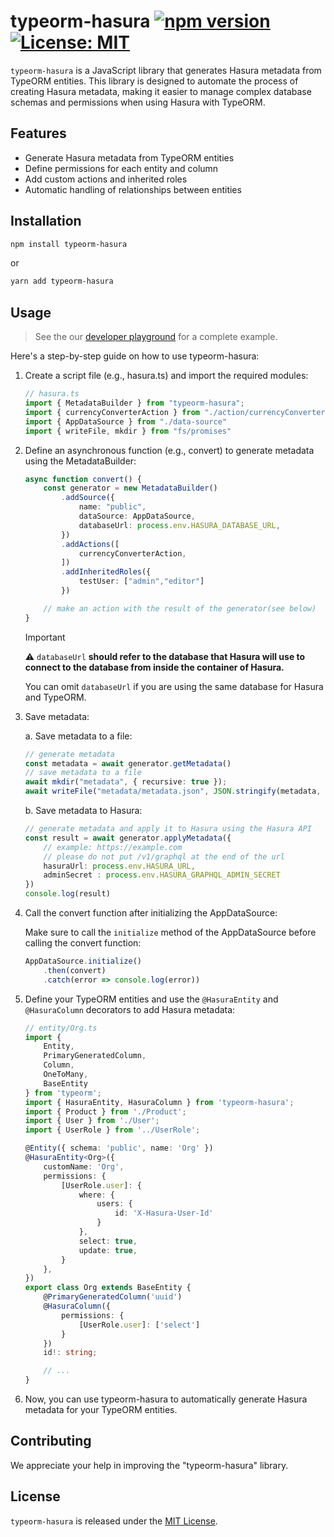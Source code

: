 # typeorm-hasura [![npm version](https://badge.fury.io/js/typeorm-hasura.svg)](https://badge.fury.io/js/typeorm-hasura) [![License: MIT](https://img.shields.io/badge/License-MIT-yellow.svg)](https://opensource.org/licenses/MIT)

`typeorm-hasura` is a JavaScript library that generates Hasura metadata from TypeORM entities.
This library is designed to automate the process of creating Hasura metadata, 
making it easier to manage complex database schemas and permissions when using Hasura with TypeORM.

## Features

- Generate Hasura metadata from TypeORM entities
- Define permissions for each entity and column
- Add custom actions and inherited roles
- Automatic handling of relationships between entities

## Installation

```bash
npm install typeorm-hasura
```

or

```bash
yarn add typeorm-hasura
```

## Usage

> See the our [developer playground](https://github.com/utyfua/typeorm-hasura/tree/master/dev-playground) for a complete example.

Here's a step-by-step guide on how to use typeorm-hasura:

1. Create a script file (e.g., hasura.ts) and import the required modules:

    ```typescript
    // hasura.ts
    import { MetadataBuilder } from "typeorm-hasura";
    import { currencyConverterAction } from "./action/currencyConverter";
    import { AppDataSource } from "./data-source"
    import { writeFile, mkdir } from "fs/promises"
    ```

2. Define an asynchronous function (e.g., convert) to generate metadata using the MetadataBuilder:

    ```typescript
    async function convert() {
        const generator = new MetadataBuilder()
            .addSource({
                name: "public",
                dataSource: AppDataSource,
                databaseUrl: process.env.HASURA_DATABASE_URL,
            })
            .addActions([
                currencyConverterAction,
            ])
            .addInheritedRoles({
                testUser: ["admin","editor"]
            })

        // make an action with the result of the generator(see below)
    }
    ```

    > [!IMPORTANT]  
    > :warning:
    > `databaseUrl` **should refer to the database that Hasura will use to connect to the database from inside the container of Hasura.**
    >
    > You can omit `databaseUrl` if you are using the same database for Hasura and TypeORM.

3. Save metadata:

    a. Save metadata to a file:

    ```typescript
    // generate metadata
    const metadata = await generator.getMetadata()
    // save metadata to a file
    await mkdir("metadata", { recursive: true });
    await writeFile("metadata/metadata.json", JSON.stringify(metadata, null, 2));
    ```

    b. Save metadata to Hasura:

    ```typescript
    // generate metadata and apply it to Hasura using the Hasura API
    const result = await generator.applyMetadata({ 
        // example: https://example.com
        // please do not put /v1/graphql at the end of the url
        hasuraUrl: process.env.HASURA_URL,
        adminSecret : process.env.HASURA_GRAPHQL_ADMIN_SECRET
    })
    console.log(result)
    ```

4. Call the convert function after initializing the AppDataSource:

    Make sure to call the `initialize` method of the AppDataSource before calling the convert function:

    ```typescript
    AppDataSource.initialize()
        .then(convert)
        .catch(error => console.log(error))
    ```

5. Define your TypeORM entities and use the `@HasuraEntity` and `@HasuraColumn` decorators to add Hasura metadata:

    ```typescript
    // entity/Org.ts
    import {
        Entity,
        PrimaryGeneratedColumn,
        Column,
        OneToMany,
        BaseEntity
    } from 'typeorm';
    import { HasuraEntity, HasuraColumn } from 'typeorm-hasura';
    import { Product } from './Product';
    import { User } from './User';
    import { UserRole } from '../UserRole';

    @Entity({ schema: 'public', name: 'Org' })
    @HasuraEntity<Org>({
        customName: 'Org',
        permissions: {
            [UserRole.user]: {
                where: {
                    users: {
                        id: 'X-Hasura-User-Id'
                    }
                },
                select: true,
                update: true,
            }
        },
    })
    export class Org extends BaseEntity {
        @PrimaryGeneratedColumn('uuid')
        @HasuraColumn({
            permissions: {
                [UserRole.user]: ['select']
            }
        })
        id!: string;

        // ...
    }
    ```

6. Now, you can use typeorm-hasura to automatically generate Hasura metadata for your TypeORM entities.

## Contributing

We appreciate your help in improving the "typeorm-hasura" library.
<!-- Please follow our [contributing guidelines](https://github.com/utyfua/typeorm-hasura/blob/master/CONTRIBUTING.md) to contribute to the project. -->

## License

`typeorm-hasura` is released under the [MIT License](https://github.com/utyfua/typeorm-hasura/blob/master/LICENSE).
